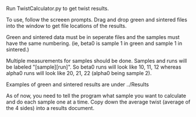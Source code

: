 Run TwistCalculator.py to get twist results. 

To use, follow the screeen prompts. Drag and drop green and sintered files into the window to get file locations of the results. 

Green and sintered data must be in seperate files and the samples must have the same numbering. (ie, beta0 is sample 1 in green and sample 1 in sintered.) 

Multiple measurements for samples should be done. Samples and runs will be labeled "[sample][run]". So beta0 runs will look like 10, 11, 12 whereas alpha0 runs will look like 20, 21, 22 (alpha0 being sample 2). 

Examples of green and sintered results are under ../Results

As of now, you need to tell the program what sample you want to calculate and do each sample one at a time. Copy down the average twist (average of the 4 sides) into a results document. 
